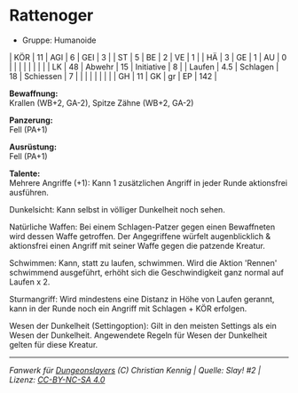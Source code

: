 # Rattenoger  
- Gruppe: Humanoide  

| KÖR    | 11  | AGI      | 6  | GEI        | 3   |
| ST     | 5   | BE       | 2  | VE         | 1   |
| HÄ     | 3   | GE       | 1  | AU         | 0   |
|        |     |          |    |            |     |
| LK     | 48  | Abwehr   | 15 | Initiative | 8   |
| Laufen | 4.5 | Schlagen | 18 | Schiessen  | 7   |
|        |     |          |    |            |     |
| GH     | 11  | GK       | gr | EP         | 142 |


**Bewaffnung:**  
Krallen (WB+2, GA-2), Spitze Zähne (WB+2, GA-2)

**Panzerung:**  
Fell (PA+1)

**Ausrüstung:**  
Fell (PA+1)

**Talente:**  
Mehrere Angriffe (+1): Kann 1 zusätzlichen Angriff in jeder Runde aktionsfrei ausführen.

Dunkelsicht: Kann selbst in völliger Dunkelheit noch sehen.

Natürliche Waffen: Bei einem Schlagen-Patzer gegen einen Bewaffneten wird dessen Waffe getroffen. Der Angegriffene würfelt augenblicklich & aktionsfrei einen Angriff mit seiner Waffe gegen die patzende Kreatur.

Schwimmen: Kann, statt zu laufen, schwimmen. Wird die Aktion 'Rennen' schwimmend ausgeführt, erhöht sich die Geschwindigkeit ganz normal auf Laufen x 2.

Sturmangriff: Wird mindestens eine Distanz in Höhe von Laufen gerannt, kann in der Runde noch ein Angriff mit Schlagen + KÖR erfolgen.

Wesen der Dunkelheit (Settingoption): Gilt in den meisten Settings als ein Wesen der Dunkelheit. Angewendete Regeln für Wesen der Dunkelheit gelten für diese Kreatur.





___
*Fanwerk für [Dungeonslayers](https://www.dungeonslayers.net/) (C) Christian Kennig | Quelle: Slay! #2 | Lizenz: [CC-BY-NC-SA 4.0](https://creativecommons.org/licenses/by-nc-sa/4.0/deed.de)*